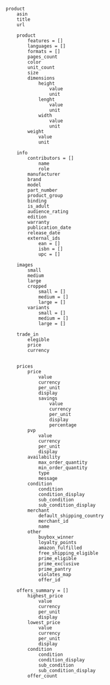     product
        asin
        title
        url

        product
            features = []
            languages = []
            formats = []
            pages_count
            color
            unit_count
            size
            dimensions
                height
                    value
                    unit
                lenght
                    value
                    unit
                width
                    value
                    unit
            weight
                value
                unit

        info
            contributors = []
                name
                role
            manufacturer
            brand
            model
            part_number
            product_group
            binding
            is_adult
            audience_rating
            edition
            warranty
            publication_date
            release_date
            external_ids
                ean = []
                isbn = []
                upc = []

        images
            small
            medium
            large
            cropped
                small = []
                medium = []
                large = []
            variants
                small = []
                medium = []
                large = []

        trade_in
            elegible
            price
            currency


        prices
            price
                value
                currency
                per_unit
                display
                savings
                    value
                    currency
                    per_unit
                    display
                    percentage
            pvp
                value
                currency
                per_unit
                display
            availability
                max_order_quantity
                min_order_quantity
                type
                message
            condition
                condition
                condition_display
                sub_condition
                sub_condition_display
            merchant
                default_shipping_country
                merchant_id
                name
            other
                buybox_winner
                loyalty_points
                amazon_fulfilled
                free_shipping_eligible
                prime_eligible
                prime_exclusive
                prime_pantry
                violates_map
                offer_id

        offers_summary = []
            highest_price
                value
                currency
                per_unit
                display
            lowest_price
                value
                currency
                per_unit
                display
            condition
                condition
                condition_display
                sub_condition
                sub_condition_display
            offer_count